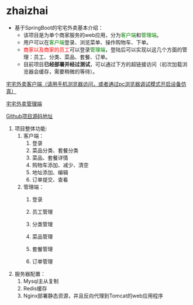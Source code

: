 # zhaizhai
*   基于SpringBoot的宅宅外卖基本介绍：
    *   该项目是为单个商家服务的web应用，分为<font color="green">客户端</font>和<font color="green">管理端</font>。
    *   用户可以在<font color="green">客户端</font>登录、浏览菜单、操作购物车、下单。
    *   <font color="red">商家以及商家的员工</font>可以登录<font color="green">管理端</font>，登陆后可以实现以这几个方面的管理：员工、分类、菜品、套餐、订单。
    *   目前项目**已经部署并经过测试**，可以通过下方的超链接访问（初次加载浏览器会缓存，需要稍微的等待）。

[宅宅外卖客户端（请用手机浏览器访问，或者通过pc浏览器调试模式开启设备仿真）](http://1.15.142.160/front/page/login.html)

[宅宅外卖管理端](http://1.15.142.160/backend/page/login/login.html)

[Github项目源码地址](https://github.com/SacredDarkKing/zhaizhai)

1.  项目整体功能:
    1.  客户端：
        1.  登录
        2.  菜品分类、套餐分类
        3.  菜品、套餐详情
        4.  购物车添加、减少、清空
        5.  地址添加、编辑
        6.  订单提交、查看
    2.  管理端：
        1.  登录

        2.  员工管理

        3.  分类管理

        4.  菜品管理

        5.  套餐管理

        6.  订单管理
2.  服务器配置：
    1.  Mysql主从复制
    2.  Redis缓存
    3.  Nginx部署静态资源，并且反向代理到Tomcat的web应用程序


